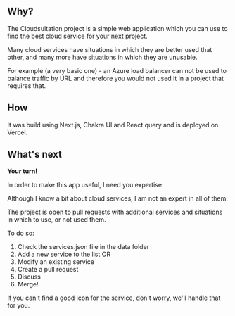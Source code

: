 ## Why?

The Cloudsultation project is a simple web application which you can use to find the best cloud service for your next project.

Many cloud services have situations in which they are better used that other, and many more have situations in which they are unusable.

For example (a very basic one) - an Azure load balancer can not be used to balance traffic by URL and therefore you would not used it in a project that requires that.

## How

It was build using Next.js, Chakra UI and React query and is deployed on Vercel.

## What's next

**Your turn!**

In order to make this app useful, I need you expertise. 

Although I know a bit about cloud services, I am not an expert in all of them.

The project is open to pull requests with additional services and situations in which to use, or not used them.

To do so:

1. Check the services.json file in the data folder
2. Add a new service to the list OR
3. Modify an existing service
4. Create a pull request
5. Discuss
6. Merge!

If you can't find a good icon for the service, don't worry, we'll handle that for you.


